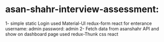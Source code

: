 # asan-shahr-interview-assessment:


1- simple static Login used Material-UI redux-form react
    for enterance username: admin
                  password: admin
2- Fetch data from asanshahr API and show on dashboard page used redux-Thunk css react